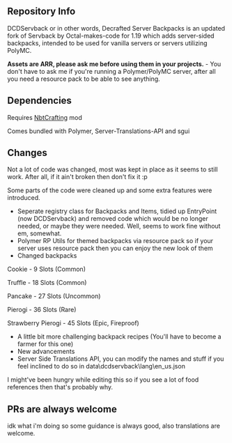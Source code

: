 ## Repository Info
DCDServback or in other words, Decrafted Server Backpacks is an updated fork of Servback by Octal-makes-code for 1.19 which adds server-sided backpacks, intended to be used for vanilla servers or servers utilizing PolyMC. 

**Assets are ARR, please ask me before using them in your projects.** - You don't have to ask me if you're running a Polymer/PolyMC server, after all you need a resource pack to be able to see anything.

## Dependencies
Requires [NbtCrafting](https://modrinth.com/mod/nbt-crafting) mod

Comes bundled with Polymer, Server-Translations-API and sgui

## Changes
Not a lot of code was changed, most was kept in place as it seems to still work. After all, if it ain't broken then don't fix it :p 

Some parts of the code were cleaned up and some extra features were introduced.
- Seperate registry class for Backpacks and Items, tidied up EntryPoint (now DCDServback) and removed code which would be no longer needed, or maybe they were needed. Well, seems to work fine without em, somewhat.
- Polymer RP Utils for themed backpacks via resource pack so if your server uses resource pack then you can enjoy the new look of them
- Changed backpacks 

Cookie - 9 Slots (Common)

Truffle - 18 Slots (Common)

Pancake - 27 Slots (Uncommon)

Pierogi - 36 Slots (Rare)

Strawberry Pierogi - 45 Slots (Epic, Fireproof)

- A little bit more challenging backpack recipes (You'll have to become a farmer for this one)
- New advancements
- Server Side Translations API, you can modify the names and stuff if you feel inclined to do so in data\dcdservback\lang\en_us.json


I might've been hungry while editing this so if you see a lot of food references then that's probably why.

## PRs are always welcome
idk what i'm doing so some guidance is always good, also translations are welcome.
